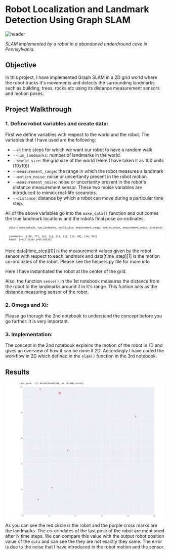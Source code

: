 # Robot Localization and Landmark Detection Using Graph SLAM

![header](images/readme_slam.gif)

*SLAM implemented by a robot in a abandoned underdround cave in Pennsylvania.*

## Objective

In this project, I have implemented Graph SLAM in a 2D grid world where the robot tracks it's movements and detects the surrounding landmarks such as building, trees, rocks etc using its distance measurement sensors and motion poses.

## Project Walkthrough

### 1. Define robot variables and create data:

First we define variables with respect to the world and the robot. The variables that I have used are the following:

- `--N`: time steps for which we want our robot to have a random walk
- `--num_landmarks`: number of landmarks in the world
- `--world_size`: the grid size of the world (Here I have taken it as 100 units (10x10))
- `--measurement_range`: the range in which the robot measures a landmark
- `--motion_noise`: noise or uncertanity present in the robot motion.
- `--measurement_noise`: noise or uncertanity present in the robot's distance measurement sensor. These two moise variables are introduced to mimick real-life sceanrios.
- `--distance`: distance by which a robot can move during a particular time step.


All of the above variables go into the `make_data()` function and out comes the true landmark locations and the robots final pose co-ordinates.

![make data](images/make_data.png)

Here data[time_step][0] is the measurement values given by the robot sensor with respect to each landmark and data[time_step][1] is the motion co-ordinates of the robot.
Please see the helpers.py file for more info

Here I have instantiated the robot at the center of the grid.

Also, the function `sense()` in the 1st notebook measures the distance from the robot to the landmarks around it in it's range. This funtion acts as the distance measuring sensor of the robot.

### 2. Omega and Xi:

Please go thorugh the 2nd notebook to understand the concept before you go further. It is very important.

### 3. Implementation:

The concept in the 2nd notebook explains the motion of the robot in 1D and gives an overview of how it can be done it 2D. Accordingly I have coded the workflow in 2D which defined in the `slam()` function in the 3rd notebook.

## Results

![result](images/result.png)

As you can see the red circle is the robot and the purple cross marks are the landmarks. The co-orindates of the last pose of the robot are mentioned after N time steps. We can compare this value with the output robot position value of the `data` and can see the they are not exactly they same. The error is due to the noise that I have introduced in the robot motion and the sensor.